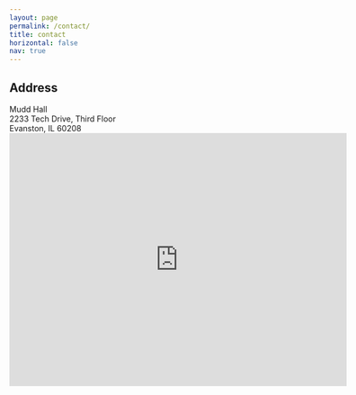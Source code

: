 ```yaml
---
layout: page
permalink: /contact/
title: contact
horizontal: false
nav: true
---
```

<h2>Address</h2>
Mudd Hall <br>
2233 Tech Drive, Third Floor <br>
Evanston, IL 60208
<iframe width="600" height="450" style="border:0" loading="lazy" allowfullscreen src="https://www.google.com/maps/embed/v1/search?q=2233%20Tech%20Drive%2C%20Evanston%2C%20IL%2C%20USA&key=AIzaSyAPmWWlXbEAkCGlaNN3Ov_cnPVwLgwIAzs"></iframe>
